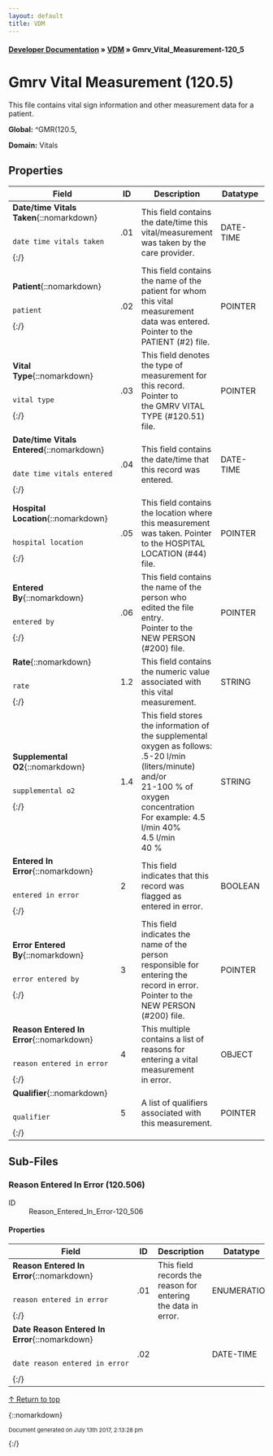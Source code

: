 ```yaml
---
layout: default
title: VDM
---
```


#### [Developer Documentation](../index) &#187; [VDM](TableOfContents) &#187; Gmrv_Vital_Measurement-120_5<br/>
<a name="top"></a>
# Gmrv Vital Measurement (120.5)
This file contains vital sign information and other measurement data for a  patient.

**Global:** ^GMR(120.5,

**Domain:** Vitals

## Properties

Field | ID | Description | Datatype | Attributes | Range
--- | --- | --- | --- | --- | ---
**Date/time Vitals Taken**{::nomarkdown}<pre><code>  date_time_vitals_taken</code></pre>{:/} | .01 | This field contains the date/time this vital/measurement was taken by the<br/>care provider. | DATE-TIME | INDEXED<br/>REQUIRED | 
**Patient**{::nomarkdown}<pre><code>  patient</code></pre>{:/} | .02 | This field contains the name of the patient for whom this vital measurement<br/>data was entered.  Pointer to the PATIENT (#2) file. | POINTER | INDEXED<br/>REQUIRED | [Patient-2](Patient-2)
**Vital Type**{::nomarkdown}<pre><code>  vital_type</code></pre>{:/} | .03 | This field denotes the type of measurement for this record.  Pointer to<br/>the GMRV VITAL TYPE (#120.51) file. | POINTER | INDEXED<br/>REQUIRED | [Gmrv_Vital_Type-120_51](Gmrv_Vital_Type-120_51)
**Date/time Vitals Entered**{::nomarkdown}<pre><code>  date_time_vitals_entered</code></pre>{:/} | .04 | This field contains the date/time that this record was entered. | DATE-TIME | REQUIRED | 
**Hospital Location**{::nomarkdown}<pre><code>  hospital_location</code></pre>{:/} | .05 | This field contains the location where this measurement was taken.  Pointer <br/>to the HOSPITAL LOCATION (#44) file. | POINTER | REQUIRED | [Hospital_Location-44](Hospital_Location-44)
**Entered By**{::nomarkdown}<pre><code>  entered_by</code></pre>{:/} | .06 | This field contains the name of the person who edited the file entry.  <br/>Pointer to the NEW PERSON (#200) file. | POINTER | REQUIRED | [New_Person-200](New_Person-200)
**Rate**{::nomarkdown}<pre><code>  rate</code></pre>{:/} | 1.2 | This field contains the numeric value associated with this vital<br/>measurement. | STRING |  | 
**Supplemental O2**{::nomarkdown}<pre><code>  supplemental_o2</code></pre>{:/} | 1.4 | This field stores the information of the supplemental oxygen as follows:<br/>  .5-20 l/min (liters/minute)   and/or<br/>  21-100 % of oxygen concentration<br/>For example: 4.5 l/min 40%<br/>             4.5 l/min<br/>             40 % | STRING |  | 
**Entered In Error**{::nomarkdown}<pre><code>  entered_in_error</code></pre>{:/} | 2 | This field indicates that this record was flagged as entered in error. | BOOLEAN |  | {::nomarkdown}true: <em><strong>1</strong></em>{:/}
**Error Entered By**{::nomarkdown}<pre><code>  error_entered_by</code></pre>{:/} | 3 | This field indicates the name of the person responsible for entering the <br/>record in error.  Pointer to the NEW PERSON (#200) file. | POINTER |  | [New_Person-200](New_Person-200)
**Reason Entered In Error**{::nomarkdown}<pre><code>  reason_entered_in_error</code></pre>{:/} | 4 | This multiple contains a list of reasons for entering a vital measurement <br/>in error. | OBJECT |  | [Reason_Entered_In_Error-120_506](#Reason_Entered_In_Error-120_506)
**Qualifier**{::nomarkdown}<pre><code>  qualifier</code></pre>{:/} | 5 | A list of qualifiers associated with this measurement. | POINTER |  | [Gmrv_Vital_Qualifier-120_52](Gmrv_Vital_Qualifier-120_52)

## Sub-Files
### <a name="Reason_Entered_In_Error-120_506"></a>Reason Entered In Error (120.506)

<dl>
<dt>ID</dt><dd>Reason_Entered_In_Error-120_506</dd></dl>

#### Properties

Field | ID | Description | Datatype | Attributes | Range
--- | --- | --- | --- | --- | ---
**Reason Entered In Error**{::nomarkdown}<pre><code>  reason_entered_in_error</code></pre>{:/} | .01 | This field records the reason for entering the data in error. | ENUMERATION | REQUIRED | {::nomarkdown}INCORRECT READING: <em><strong>2</strong></em><br/>INVALID RECORD: <em><strong>4</strong></em><br/>INCORRECT DATE/TIME: <em><strong>1</strong></em><br/>INCORRECT PATIENT: <em><strong>3</strong></em>{:/}
**Date Reason Entered In Error**{::nomarkdown}<pre><code>  date_reason_entered_in_error</code></pre>{:/} | .02 |  | DATE-TIME |  | 

[&uarr; Return to top](#top)<br/>




{::nomarkdown} <br/><p style="font-size: 11px">Document generated on July 13th 2017, 2:13:28 pm</p>{:/}